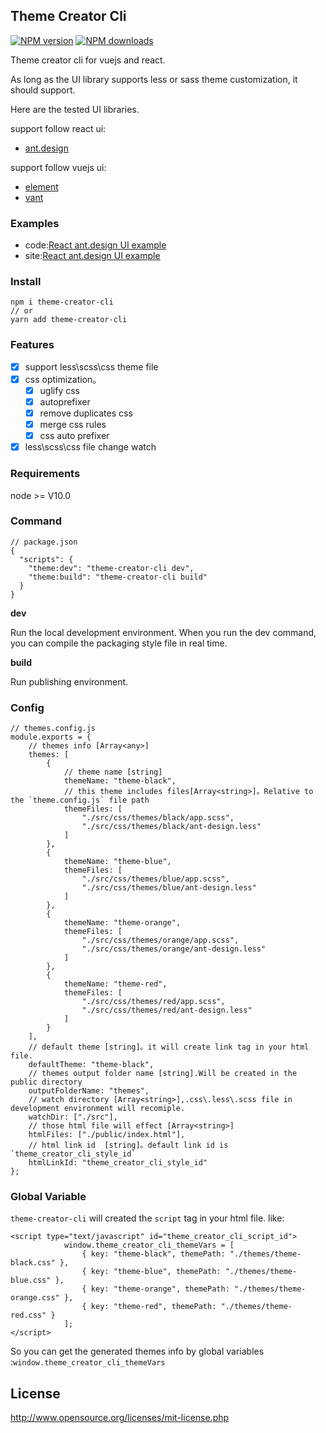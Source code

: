 ## Theme Creator Cli
[![NPM version](https://img.shields.io/npm/v/theme-creator-cli.svg?style=flat)](https://npmjs.org/package/theme-creator-cli)
[![NPM downloads](http://img.shields.io/npm/dm/theme-creator-cli.svg?style=flat)](https://npmjs.org/package/theme-creator-cli) 

Theme creator cli for vuejs and react.

As long as the UI library supports less or sass theme customization, it should support.

Here are the tested UI libraries. 

support follow react ui:
- [ant.design](https://github.com/ant-design/ant-design)

support follow vuejs ui:
- [element](https://github.com/ElemeFE/element)
- [vant](https://github.com/youzan/vant)

### Examples
- code:[React ant.design UI example](https://github.com/huangshuwei/theme-creator-cli/tree/master/example/react-theme-switch-demo)
- site:[React ant.design UI example](http://doc.huangsw.com/theme-creator-cli-demo/)

### Install

```
npm i theme-creator-cli
// or
yarn add theme-creator-cli
```

### Features

- [x] support less\scss\css theme file
- [x] css optimization。
  - [x] uglify css
  - [x] autoprefixer
  - [x] remove duplicates css
  - [x] merge css rules
  - [x] css auto prefixer
- [x] less\scss\css file change watch

### Requirements
node >= V10.0

### Command

```
// package.json
{
  "scripts": {
    "theme:dev": "theme-creator-cli dev",
    "theme:build": "theme-creator-cli build"
  }
}
```

**dev**

Run the local development environment.
When you run the dev command, you can compile the packaging style file in real time.

**build**

Run publishing environment.

### Config

```
// themes.config.js
module.exports = {
    // themes info [Array<any>]
    themes: [
        {
            // theme name [string]
            themeName: "theme-black",
            // this theme includes files[Array<string>]。Relative to the `theme.config.js` file path
            themeFiles: [
                "./src/css/themes/black/app.scss",
                "./src/css/themes/black/ant-design.less"
            ]
        },
        {
            themeName: "theme-blue",
            themeFiles: [
                "./src/css/themes/blue/app.scss",
                "./src/css/themes/blue/ant-design.less"
            ]
        },
        {
            themeName: "theme-orange",
            themeFiles: [
                "./src/css/themes/orange/app.scss",
                "./src/css/themes/orange/ant-design.less"
            ]
        },
        {
            themeName: "theme-red",
            themeFiles: [
                "./src/css/themes/red/app.scss",
                "./src/css/themes/red/ant-design.less"
            ]
        }
    ],
    // default theme [string]。it will create link tag in your html file.
    defaultTheme: "theme-black",
    // themes output folder name [string].Will be created in the public directory
    outputFolderName: "themes",
    // watch directory [Array<string>],.css\.less\.scss file in development environment will recomiple.
    watchDir: ["./src"],
    // those html file will effect [Array<string>]
    htmlFiles: ["./public/index.html"],
    // html link id  [string]。default link id is `theme_creator_cli_style_id`
    htmlLinkId: "theme_creator_cli_style_id"
};

```

### Global Variable

`theme-creator-cli` will created the `script` tag in your html file. like:

```
<script type="text/javascript" id="theme_creator_cli_script_id">
            window.theme_creator_cli_themeVars = [
                { key: "theme-black", themePath: "./themes/theme-black.css" },
                { key: "theme-blue", themePath: "./themes/theme-blue.css" },
                { key: "theme-orange", themePath: "./themes/theme-orange.css" },
                { key: "theme-red", themePath: "./themes/theme-red.css" }
            ];
</script>
```

So you can get the generated themes info by global variables :`window.theme_creator_cli_themeVars`

## License
http://www.opensource.org/licenses/mit-license.php
